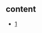 ## content

- [1](https://github.com/gaoxinge/something/tree/master/learn%20java/learn%20java%20third-party%20library/slf4j/1)